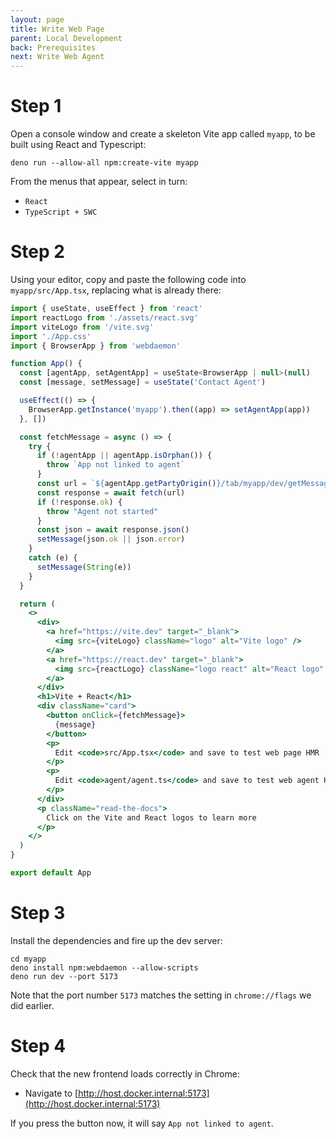 ```yaml
---
layout: page
title: Write Web Page
parent: Local Development
back: Prerequisites
next: Write Web Agent
---
```

# Step 1
Open a console window and create a skeleton Vite app called `myapp`, to be built using
React and Typescript:
```shell
deno run --allow-all npm:create-vite myapp
```
From the menus that appear, select in turn:

- `React`
- `TypeScript + SWC`

# Step 2
Using your editor, copy and paste the following code into `myapp/src/App.tsx`,
replacing what is already there:

```jsx
import { useState, useEffect } from 'react'
import reactLogo from './assets/react.svg'
import viteLogo from '/vite.svg'
import './App.css'
import { BrowserApp } from 'webdaemon'

function App() {
  const [agentApp, setAgentApp] = useState<BrowserApp | null>(null)
  const [message, setMessage] = useState('Contact Agent')

  useEffect(() => {
    BrowserApp.getInstance('myapp').then((app) => setAgentApp(app))
  }, [])

  const fetchMessage = async () => {
    try {
      if (!agentApp || agentApp.isOrphan()) {
        throw `App not linked to agent`
      }
      const url = `${agentApp.getPartyOrigin()}/tab/myapp/dev/getMessage`
      const response = await fetch(url)
      if (!response.ok) {
        throw "Agent not started"
      }
      const json = await response.json()
      setMessage(json.ok || json.error)
    }
    catch (e) {
      setMessage(String(e))
    }
  }

  return (
    <>
      <div>
        <a href="https://vite.dev" target="_blank">
          <img src={viteLogo} className="logo" alt="Vite logo" />
        </a>
        <a href="https://react.dev" target="_blank">
          <img src={reactLogo} className="logo react" alt="React logo" />
        </a>
      </div>
      <h1>Vite + React</h1>
      <div className="card">
        <button onClick={fetchMessage}>
          {message}
        </button>
        <p>
          Edit <code>src/App.tsx</code> and save to test web page HMR
        </p>
        <p>
          Edit <code>agent/agent.ts</code> and save to test web agent HMR
        </p>
      </div>
      <p className="read-the-docs">
        Click on the Vite and React logos to learn more
      </p>
    </>
  )
}

export default App
```

# Step 3
Install the dependencies and fire up the dev server:
```shell
cd myapp
deno install npm:webdaemon --allow-scripts
deno run dev --port 5173
```

Note that the port number `5173` matches the setting in `chrome://flags` we did earlier.

# Step 4
Check that the new frontend loads correctly in Chrome:
  - Navigate to [http://host.docker.internal:5173](http://host.docker.internal:5173)

If you press the button now, it will say `App not linked to agent`.
